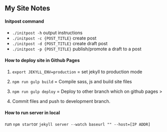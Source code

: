 ## My Site Notes

#### Initpost command
- `./initpost -h` output instructions
- `./initpost -c {POST_TITLE}` create post
- `./initpost -d {POST_TITLE}` create draft post
- `./initpost -p {POST_TITLE}` publish/promote a draft to a post

#### How to deploy site in Github Pages
1. `export JEKYLL_ENV=production` = set jekyll to production mode

2. `npm run gulp build` = Compile sass, js and build site files

3. `npm run gulp deploy` = Deploy to other branch which on github pages >

4. Commit files and push to development branch.


#### How to run server in local
run `npm start`or `jekyll server --watch baseurl "" --host=[IP ADDR]`
